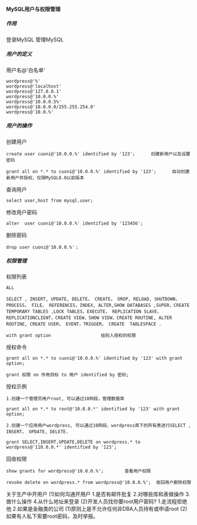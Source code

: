 #### MySQL用户与权限管理

##### 作用

登录MySQL
管理MySQL

##### 用户的定义

用户名@'白名单'

```mysql
wordpress@'%'
wordpress@'localhost'
wordpress@'127.0.0.1'
wordpress@'10.0.0.%'
wordpress@'10.0.0.5%'
wordpress@'10.0.0.0/255.255.254.0'
wordpress@'10.0.%'
```

##### 用户的操作

创建用户

```mysql
create user cuoni@'10.0.0.%' identified by '123';      创建新用户以及设置密码

grant all on *.* to cuoni@'10.0.0.%' identified by '123';      自动创建新用户并授权，仅限MySQL8.0以前版本
```

查询用户

```mysql
select user,host from mysql.user;                       
```

修改用户密码

```mysql
alter  user cuoni@'10.0.0.%' identified by '123456';
```

删除密码

```mysql
drop user cuoni@'10.0.0.%'；
```

##### 权限管理

权限列表

```mysql
ALL

SELECT , INSERT, UPDATE, DELETE， CREATE， DROP, RELOAD, SHUTDOWN， PROCESS， FILE， REFERENCES，INDEX, ALTER,SHOW DATABASES ,SUPER，CREATE TEMPORARY TABLES ,LOCK TABLES，EXECUTE， REPLICATION SLAVE，REPLICATIONCLIENT，CREATE VIEW，SHOW VIEW，CREATE ROUTINE, ALTER ROUTINE, CREATE USER， EVENT，TRIGGER， CREATE  TABLESPACE .

with grant option                   给别人授权的权限   
```

授权命令

```mysql
grant all on *.* to cuoni@'10.0.0.%' identified by '123' with grant option; 

grant 权限 on 作用目标 to 用户 identified by 密码;  
```

授权示例

```mysql
1.创建一个管理员用户root, 可以通过10网段，管理数据库

grant all on *.* to root@'10.0.0.*' identified by '123' with grant option;

2.创建一个应用用户wordpress, 可以通过10网段，wordpress库下的所有表进行SELECT , INSERT， UPDATE, DELETE.

grant SELECT,INSERT,UPDATE,DELETE on wordpress.* to wordpress@'110.0.0.*' identified by '123';

```

回收权限

```mysql
show grants for wordpress@'10.0.0.%';        查看用户权限

revoke delete on wordpress.* from wordpress@'10.0.0.%';  收回用户删除权限
```

关于生产中开用户
(1)如何沟通开用户
1.是否有邮件批复
2.对哪些库和表做操作
3.做什么操作
4.从什么地址来登录
(2)开发人员找你要root用户密码?
1.走流程拒绝他
2.如果是金融类的公司
(1)原则上是不允许任何非DBA人员持有或申请root
(2)如果有人私下索要root密码，及时举报。